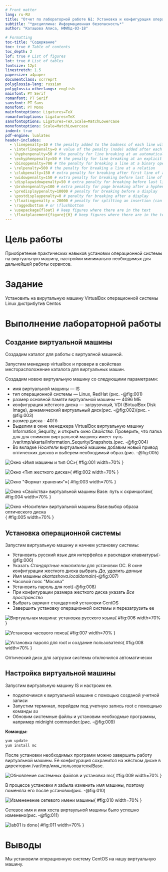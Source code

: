 ```yaml
---
# Front matter
lang: ru-RU
title: "Отчет по лабораторной работе №1: Установка и конфигурация операционной системы на виртуальную машину"
subtitle: "*дисциплина: Информационная безопасность*"
author: "Каташова Алиса, НФИбд-03-18"

# Formatting
toc-title: "Содержание"
toc: true # Table of contents
toc_depth: 2
lof: true # List of figures
lot: true # List of tables
fontsize: 12pt
linestretch: 1.5
papersize: a4paper
documentclass: scrreprt
polyglossia-lang: russian
polyglossia-otherlangs: english
mainfont: PT Serif
romanfont: PT Serif
sansfont: PT Sans
monofont: PT Mono
mainfontoptions: Ligatures=TeX
romanfontoptions: Ligatures=TeX
sansfontoptions: Ligatures=TeX,Scale=MatchLowercase
monofontoptions: Scale=MatchLowercase
indent: true
pdf-engine: lualatex
header-includes:
  - \linepenalty=10 # the penalty added to the badness of each line within a paragraph (no associated penalty node) Increasing the value makes tex try to have fewer lines in the paragraph.
  - \interlinepenalty=0 # value of the penalty (node) added after each line of a paragraph.
  - \hyphenpenalty=50 # the penalty for line breaking at an automatically inserted hyphen
  - \exhyphenpenalty=50 # the penalty for line breaking at an explicit hyphen
  - \binoppenalty=700 # the penalty for breaking a line at a binary operator
  - \relpenalty=500 # the penalty for breaking a line at a relation
  - \clubpenalty=150 # extra penalty for breaking after first line of a paragraph
  - \widowpenalty=150 # extra penalty for breaking before last line of a paragraph
  - \displaywidowpenalty=50 # extra penalty for breaking before last line before a display math
  - \brokenpenalty=100 # extra penalty for page breaking after a hyphenated line
  - \predisplaypenalty=10000 # penalty for breaking before a display
  - \postdisplaypenalty=0 # penalty for breaking after a display
  - \floatingpenalty = 20000 # penalty for splitting an insertion (can only be split footnote in standard LaTeX)
  - \raggedbottom # or \flushbottom
  - \usepackage{float} # keep figures where there are in the text
  - \floatplacement{figure}{H} # keep figures where there are in the text
---
```


# Цель работы



Приобретение практических навыков установки операционной системы на виртуальную машину, настройки минимально необходимых для дальнейшей работы сервисов.

# Задание

Установить на вирутальную машину VirtualBox операционной системы Linux дистрибутив Centos


# Выполнение лабораторной работы


## Создание виртуальной машины

Создадим каталог для работы с виртуалной машиной.

Запустим менеджер virtualbox и провери  в свойствах месторасположение каталога для виртуальных машин.

Создадим новою виртуальную машину со следующими параметрами:

- имя виртуальной машины — IS  
- тип операционной системы — Linux, RedHat (рис. -@fig:001)  
- размер основной памяти виртуальной машины — 4096 МБ  
- конфигурация жёсткого диска — загрузочный, VDI (BirtualBox Disk Image), динамический виртуальный диск(рис. -@fig:002)(рис. -@fig:003)  
- размер диска - 40Гб  
- Выделим в окне менеджера VirtualBox виртуальную машину Information_Sequrity,  и открыть окно *Свойства*. Проверить, что папка для для снимком виртуальной машины имеет путь /var/tmp/akarta/Information_Sequrity/Snapshots.(рис. -@fig:004)  
- Во вкладке *Носители* виртуальной машины добавим новый привод оптических дисков и выберем необходимый образ.(рис. -@fig:005)  

![Окно «Имя машины и тип ОС»](lab01/screens/001.png){ #fig:001 width=70% }

![Окно «Тип жесткого диска»](lab01/screens/002.png){ #fig:002 width=70% }

![Окно "Формат хранения"»](lab01/screens/003.png){ #fig:003 width=70% }

![Окно «Свойства» виртуальной машины Base: путь к скриншотам](lab01/screens/004.png){ #fig:004 width=70% }

![Окно «Носители» виртуальной машины Base:выбор образа оптического диска](lab01/screens/005.png){ #fig:005 width=70% }





## Установка операционной системы

Запустим виртуальную машину и начнем установку системы:

- Установить русский язык для интерфейса и раскладки клавиатуры(-@fig:006)
- Указать *Стандартные накопители* для установки ОС. В окне конфигурации жесткого диска выбрать *Да, удалить данные*
- Имя машины *akartashova.localdomain*(-@fig:007)
- Часовой пояс "Москва"
- Установить пароль для root(-@fig:008)
- При конфигурации размера жесткого диска указать *Все пространство*
- Выбрать вариант стандартной установки CentOS
- Завершить установку операционной системы и перезагрузить ее


![Виртуальная машина: установка русского языка](lab01/screens/006.png){ #fig:006 width=70% }


![ Установка часового пояса](lab01/screens/007.png){ #fig:007 width=70% }


![Установка пароля для root и создание пользователя](lab01/screens/008.png){ #fig:008 width=70% }


Оптический диск для загрузки системы отключился автоматически




## Настройка виртуальной машины

Запустим виртуальную машину IS и настроим ее.

- подключимся к виртуальной машине с помощью созданой учетной записи
- Запустим терминал, перейдем под учетную запись root  с помощиью команды  *su*
- Обновим системные файлы и установим необходмые программы, например midnight commander:(рис. -@fig:009)

**Команды:**
```bash
yum update
yum install mc
```
После установки необходимых программ можно завершить работу виртуальной машины. Её конфигурация сохранится на жёстком диске в директории /var/tmp/имя_пользователя/Base.


![Обновление системных файлов и установка mc](lab01/screens/009.png){ #fig:009 width=70% }


В процессе установки я забыла изменить имя машины, поэтому поменяла его после установки(рис. -@fig:010)

![Измененение сетевого имени машины](lab01/screens/010.png){ #fig:010 width=70% }

Сетевое имя и имя хоста виртаульной машины было успешно изменено(рис. -@fig:011)

![lab01 is done](lab01/screens/011.png){ #fig:011 width=70% }



# Выводы

Мы установили операционную систему CentOS на нашу виртуальную машину.
